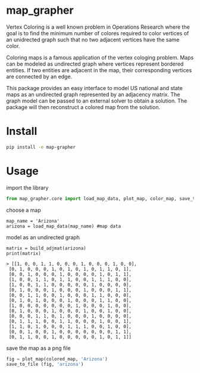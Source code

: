 # map_grapher
Vertex Coloring is a well known problem in Operations Research where the goal is to find the minimum number of colores required to color vertices of an unidrected graph such that no two adjacent vertices have the same color.

Coloring maps is a famous application of the vertex cologing problem. Maps can be modeled as undirected graph where vertices represent bordered entities. If two entities are adjacent in the map, their corresponding vertices are connected by an edge.

This package provides an easy interface to model US national and state maps as an undirected graph represented by an adjacency matrix. The graph model can be passed to an external solver to obtain a solution. The package will then reconstruct a colored map from the solution.

# Install
```bash
pip install -e map-grapher
```

# Usage
import the library

```python
from map_grapher.core import load_map_data, plot_map, color_map, save_to_file, build_adjmat
```
choose a map
```
map_name = 'Arizona'
arizona = load_map_data(map_name) #map data
```

model as an undirected graph
```
matrix = build_adjmat(arizona)
print(matrix)

> [[1, 0, 0, 1, 1, 0, 0, 0, 1, 0, 0, 0, 1, 0, 0],
 [0, 1, 0, 0, 0, 1, 0, 1, 0, 1, 0, 1, 1, 0, 1],
 [0, 0, 1, 0, 0, 0, 1, 0, 0, 0, 0, 1, 0, 1, 1],
 [1, 0, 0, 1, 1, 0, 1, 1, 0, 0, 1, 1, 1, 0, 0],
 [1, 0, 0, 1, 1, 0, 0, 0, 0, 0, 1, 0, 0, 0, 0],
 [0, 1, 0, 0, 0, 1, 0, 0, 0, 1, 0, 0, 0, 1, 1],
 [0, 0, 1, 1, 0, 0, 1, 0, 0, 0, 1, 1, 0, 0, 0],
 [0, 1, 0, 1, 0, 0, 0, 1, 0, 0, 0, 1, 1, 0, 0],
 [1, 0, 0, 0, 0, 0, 0, 0, 1, 0, 0, 0, 1, 0, 0],
 [0, 1, 0, 0, 0, 1, 0, 0, 0, 1, 0, 0, 1, 0, 0],
 [0, 0, 0, 1, 1, 0, 1, 0, 0, 0, 1, 0, 0, 0, 0],
 [0, 1, 1, 1, 0, 0, 1, 1, 0, 0, 0, 1, 0, 0, 1],
 [1, 1, 0, 1, 0, 0, 0, 1, 1, 1, 0, 0, 1, 0, 0],
 [0, 0, 1, 0, 0, 1, 0, 0, 0, 0, 0, 0, 0, 1, 1],
 [0, 1, 1, 0, 0, 1, 0, 0, 0, 0, 0, 1, 0, 1, 1]]
```

save the map as a png file
```python
fig = plot_map(colored_map, 'Arizona')
save_to_file (fig, 'arizona')
```
